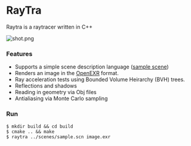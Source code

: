 RayTra
===

Raytra is a raytracer written in C++

![shot.png](shot.png)

### Features
- Supports a simple scene description language ([sample scene](https://github.com/prakhar1989/raytra/blob/master/scenes/multiple_lights.scn))
- Renders an image in the [OpenEXR](http://www.openexr.com/) format.
- Ray acceleration tests using Bounded Volume Heirarchy (BVH) trees.
- Reflections and shadows
- Reading in geometry via Obj files
- Antialiasing via Monte Carlo sampling

### Run
```
$ mkdir build && cd build
$ cmake .. && make
$ raytra ../scenes/sample.scn image.exr
```
